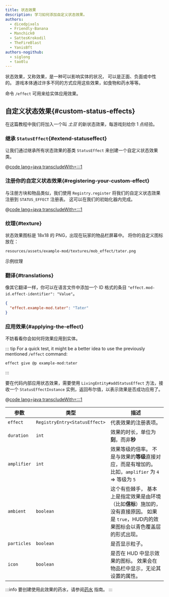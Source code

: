 ```yaml
---
title: 状态效果
description: 学习如何添加自定义状态效果。
authors:
  - dicedpixels
  - Friendly-Banana
  - Manchick0
  - SattesKrokodil
  - TheFireBlast
  - YanisBft
authors-nogithub:
  - siglong
  - tao0lu
---
```


状态效果，又称效果，是一种可以影响实体的状况， 可以是正面、负面或中性的。 游戏本体通过许多不同的方式应用这些效果，如食物和药水等等。

命令 `/effect` 可用来给实体应用效果。

## 自定义状态效果{#custom-status-effects}

在这篇教程中我们将加入一个叫 _土豆_ 的新状态效果，每游戏刻给你 1 点经验。

### 继承 `StatusEffect`{#extend-statuseffect}

让我们通过继承所有状态效果的基类 `StatusEffect` 来创建一个自定义状态效果类。

@[code lang=java transcludeWith=:::1](@/reference/latest/src/main/java/com/example/docs/effect/TaterEffect.java)

### 注册你的自定义状态效果{#registering-your-custom-effect}

与注册方块和物品类似，我们使用 `Registry.register` 将我们的自定义状态效果注册到 `STATUS_EFFECT` 注册表。 这可以在我们的初始化器内完成。

@[code lang=java transcludeWith=:::1](@/reference/latest/src/main/java/com/example/docs/effect/ExampleModEffects.java)

### 纹理{#texture}

状态效果图标是 18x18 的 PNG，出现在玩家的物品栏屏幕中。 将你的自定义图标放在：

```:no-line-numbers
resources/assets/example-mod/textures/mob_effect/tater.png
```

<DownloadEntry visualURL="/assets/develop/tater-effect.png" downloadURL="/assets/develop/tater-effect-icon.png">示例纹理</DownloadEntry>

### 翻译{#translations}

像其它翻译一样，你可以在语言文件中添加一个 ID 格式的条目 `"effect.mod-id.effect-identifier": "Value"`。

```json
{
  "effect.example-mod.tater": "Tater"
}
```

### 应用效果{#applying-the-effect}

不妨看看你会如何将效果应用到实体。

::: tip
For a quick test, it might be a better idea to use the previously mentioned `/effect` command:

```mcfunction
effect give @p example-mod:tater
```

:::

要在代码内部应用状态效果，需要使用 `LivingEntity#addStatusEffect` 方法，接收一个 `StatusEffectInstance` 实例，返回布尔值，以表示效果是否成功应用了。

@[code lang=java transcludeWith=:::1](@/reference/latest/src/main/java/com/example/docs/ReferenceMethods.java)

| 参数          | 类型                            | 描述                                                                          |
| ----------- | ----------------------------- | --------------------------------------------------------------------------- |
| `effect`    | `RegistryEntry<StatusEffect>` | 代表效果的注册表项。                                                                  |
| `duration`  | `int`                         | 效果的时长，单位为**刻**，而非**秒**                                                      |
| `amplifier` | `int`                         | 效果等级的倍率。 不是与效果的**等级**直接对应，而是有增加的。 比如，`amplifier` 为 `4` => 等级为 `5`           |
| `ambient`   | `boolean`                     | 这个有些棘手， 基本上是指定效果是由环境（比如**信标**）施加的，没有直接原因。 如果是 `true`，HUD内的效果图标会以青色覆盖层的形式出现。 |
| `particles` | `boolean`                     | 是否显示粒子。                                                                     |
| `icon`      | `boolean`                     | 是否在 HUD 中显示效果的图标。 效果会在物品栏中显示，无论其设置的属性。                                      |

:::info
要创建使用此效果的药水，请参阅[药水](../items/potions) 指南。
:::
